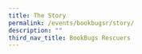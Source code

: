 ```yaml
---
title: The Story
permalink: /events/bookbugsr/story/
description: ""
third_nav_title: BookBugs Rescuers
---
```

